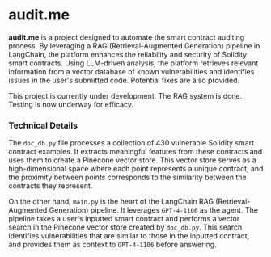 # audit.me
**audit.me** is a project designed to automate the smart contract auditing process. By leveraging a RAG (Retrieval-Augmented Generation) pipeline in LangChain, the platform enhances the reliability and security of Solidity smart contracts. Using LLM-driven analysis, the platform retrieves relevant information from a vector database of known vulnerabilities and identifies issues in the user's submitted code. Potential fixes are also provided.

This project is currently under development. The RAG system is done. Testing is now underway for efficacy.

### Technical Details

The `doc_db.py` file processes a collection of 430 vulnerable Solidity smart contract examples. It extracts meaningful features from these contracts and uses them to create a Pinecone vector store. This vector store serves as a high-dimensional space where each point represents a unique contract, and the proximity between points corresponds to the similarity between the contracts they represent.

On the other hand, `main.py` is the heart of the LangChain RAG (Retrieval-Augmented Generation) pipeline. It leverages `GPT-4-1106` as the agent. The pipeline takes a user's inputted smart contract and performs a vector search in the Pinecone vector store created by `doc_db.py`. This search identifies vulnerabilities that are similar to those in the inputted contract, and provides them as context to `GPT-4-1106` before answering.
